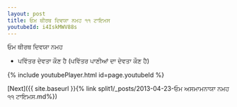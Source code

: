 ```yaml
---
layout: post
title: ਓਮ ਥੀਰਥ ਦਿਵਯਾ ਨਮਹ ੧੧ ਟਾਇਮਸ
youtubeId: i4IskMWV88s
---
```

 
 
 ਓਮ ਥੀਰਥ ਦਿਵਯਾ ਨਮਹ  
 
 -  ਪਵਿੱਤਰ ਦੇਵਤਾ ਕੌਣ ਹੈ (ਪਵਿੱਤਰ ਪਾਣੀਆਂ ਦਾ ਦੇਵਤਾ ਕੌਣ ਹੈ) 
 
  
 
  
 
 
 
 
 
 


{% include youtubePlayer.html id=page.youtubeId %}
 
[Next]({{ site.baseurl }}{% link  split1/_posts/2013-04-23-ਓਮ ਅਸਮਾਮਨਾਯਾ ਨਮਹ ੧੧ ਟਾਇਮਸ.md%})
 
